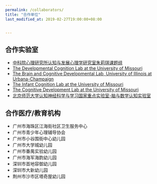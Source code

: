 ```yaml
---
permalink: /collaborators/
title: "合作单位"
last_modified_at: 2019-02-27T19:00:00+08:00


---
```


## 合作实验室

- [中科院心理研究所认知与发展心理学研究室朱莉琪课题组](http://sourcedb.psych.cas.cn/en/epsychexpert/200907/t20090714_2073871.html)
- [The Developmental Cognition Lab at the University of Missouri](http://mudevelopmentalcognitionlab.godaddysites.com/)
- [The Brain and Cognitive Developmental Lab, University of Illinois at Urbana-Champaign](http://labs.psychology.illinois.edu/BCDLab/BCDLab/Brain_and_Cognitive_Development_Lab_Homepage.html)
- [The Infant Cognition Lab at the University of Missouri](http://faculty.missouri.edu/luoy/)
- [The Cognitive Development Lab at the University of Missouri](http://faculty.missouri.edu/~gearyd/index.html) 
- [北京师范大学认知神经科学与学习国家重点实验室-脑与数学认知实验室](http://www.dweipsy.com/mathbrain/index.jsp)



## 合作医疗/教育机构
- 广州市海珠区江海街社区卫生服务中心
- 广州市青少年心理辅导协会
- 广州市小谷围街中心幼儿园
- 广州市大学城幼儿园
- 广州市番禺实验幼儿园
- 广州市海军海韵幼儿园
- 深圳市首地容御幼儿园
- 深圳市大新幼儿园
- 荆州市沙市区塔奇屋幼儿园
